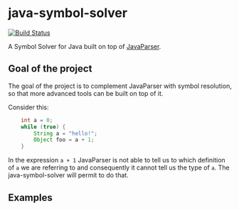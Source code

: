 # java-symbol-solver

[![Build Status](https://travis-ci.org/ftomassetti/java-symbol-solver.svg?branch=master)](https://travis-ci.org/ftomassetti/java-symbol-solver)


A Symbol Solver for Java built on top of [JavaParser](https://github.com/javaparser/javaparser/).

## Goal of the project

The goal of the project is to complement JavaParser with symbol resolution, so that more advanced tools can be built
on top of it.

Consider this:

```java
    int a = 0;
    while (true) {
        String a = "hello!";
        Object foo = a + 1;
    }
```

In the expression `a + 1` JavaParser is not able to tell us to which definition of `a` we are referring to and consequently
it cannot tell us the type of `a`. The java-symbol-solver will permit to do that.

## Examples

